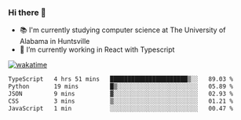 ### Hi there 👋

- 📚 I'm currently studying computer science at The University of Alabama in Huntsville
- 🔭 I’m currently working in React with Typescript

[![wakatime](https://wakatime.com/badge/user/b5c44ac9-032b-4e67-a6d5-1044b80d90bd.svg)](https://wakatime.com/@b5c44ac9-032b-4e67-a6d5-1044b80d90bd)

<!--START_SECTION:waka-->

```txt
TypeScript   4 hrs 51 mins   ██████████████████████▒░░   89.03 %
Python       19 mins         █▒░░░░░░░░░░░░░░░░░░░░░░░   05.89 %
JSON         9 mins          ▓░░░░░░░░░░░░░░░░░░░░░░░░   02.93 %
CSS          3 mins          ▒░░░░░░░░░░░░░░░░░░░░░░░░   01.21 %
JavaScript   1 min           ░░░░░░░░░░░░░░░░░░░░░░░░░   00.47 %
```

<!--END_SECTION:waka-->

<!--
**salsajeries/salsajeries** is a ✨ _special_ ✨ repository because its `README.md` (this file) appears on your GitHub profile.

Here are some ideas to get you started:

- 🔭 I’m currently working on ...
- 🌱 I’m currently learning ...
- 👯 I’m looking to collaborate on ...
- 🤔 I’m looking for help with ...
- 💬 Ask me about ...
- 📫 How to reach me: ...
- 😄 Pronouns: ...
- ⚡ Fun fact: ...
-->
